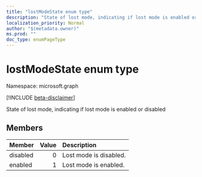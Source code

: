 ```yaml
---
title: "lostModeState enum type"
description: "State of lost mode, indicating if lost mode is enabled or disabled"
localization_priority: Normal
author: "$(metadata.owner)"
ms.prod: ""
doc_type: enumPageType
---
```


# lostModeState enum type

Namespace: microsoft.graph

[!INCLUDE [beta-disclaimer](../../includes/beta-disclaimer.md)]

State of lost mode, indicating if lost mode is enabled or disabled

## Members

| Member   | Value | Description            |
| :------- | ----: | :--------------------- |
| disabled | 0     | Lost mode is disabled. |
| enabled  | 1     | Lost mode is enabled.  |
